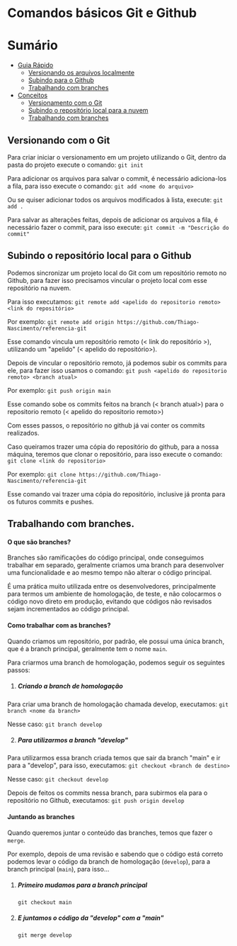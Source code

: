 # Comandos básicos Git e Github

Sumário
=================
<!--ts-->
  * [Guia Rápido](#guia-rapido)
      * [Versionando os arquivos localmente](#versionando-com-o-git)
      * [Subindo para o Github](#subindo-o-repositório-local-para-o-github)
      * [Trabalhando com branches](#trabalhando-com-branches)
   * [Conceitos](#conceitos)
      * [Versionamento com o Git](#versionando-com-o-git)
      * [Subindo o repositório local para a nuvem](#subindo-para-o-github)
      * [Trabalhando com branches](#trabalhando-com-branches)
<!--te-->

## Versionando com o Git 
Para criar iniciar o versionamento em um projeto utilizando o Git, dentro da pasta do projeto execute o comando:
`git init`

Para adicionar os arquivos para salvar o commit, é necessário adiciona-los a fila, para isso execute o comando:
`git add <nome do arquivo>`

Ou se quiser adicionar todos os arquivos modificados à lista, execute:
`git add .`

Para salvar as alterações feitas, depois de adicionar os arquivos a fila, é necessário fazer o commit, para isso execute:
`git commit -m "Descrição do commit"`

## Subindo o repositório local para o Github
Podemos sincronizar um projeto local do Git com um repositório remoto no Github, para fazer isso precisamos vincular o projeto local com esse repositório na nuvem.

Para isso executamos:
`git remote add <apelido do repositorio remoto> <link do repositório>`

Por exemplo:
`git remote add origin https://github.com/Thiago-Nascimento/referencia-git`

Esse comando vincula um repositório remoto (< link do repositório >), utilizando um "apelido" (< apelido do repositório>).

Depois de vincular o repositório remoto, já podemos subir os commits para ele, para fazer isso usamos o comando:
`git push <apelido do repositorio remoto> <branch atual>`

Por exemplo:
`git push origin main`

Esse comando sobe os commits feitos na branch (< branch atual>) para o repositorio remoto (< apelido do repositorio remoto>)

Com esses passos, o repositório no github já vai conter os commits realizados.

Caso queiramos trazer uma cópia do repositório do github, para a nossa máquina, teremos que clonar o repositório, para isso execute o comando:
`git clone <link do repositorio>`

Por exemplo:
`git clone https://github.com/Thiago-Nascimento/referencia-git`

Esse comando vai trazer uma cópia do repositório, inclusive já pronta para os futuros commits e pushes.

## Trabalhando com branches.

#### O que são branches?
Branches são ramificações do código principal, onde conseguimos trabalhar em separado, geralmente criamos uma branch para desenvolver uma funcionalidade e ao mesmo tempo não alterar o código principal.

É uma prática muito utilizada entre os desenvolvedores, principalmente para termos um ambiente de homologação, de teste, e não colocarmos o código novo direto em produção, evitando que códigos não revisados sejam incrementados ao código principal.

#### Como trabalhar com as branches?
Quando criamos um repositório, por padrão, ele possui uma única branch, que é a branch principal, geralmente tem o nome `main`.

Para criarmos uma branch de homologação, podemos seguir os seguintes passos:

1.  ##### Criando a branch de homologação
Para criar uma branch de homologação chamada develop, executamos:
`git branch <nome da branch>`

Nesse caso:
`git branch develop`

2.  ##### Para utilizarmos a branch "develop"
Para utilizarmos essa branch criada temos que sair da branch "main" e ir para a "develop", para isso, executamos:
`git checkout <branch de destino>`

Nesse caso:
`git checkout develop`  

Depois de feitos os commits nessa branch, para subirmos ela para o repositório no Github, executamos:
`git push origin develop`

#### Juntando as branches

Quando queremos juntar o conteúdo das branches, temos que fazer o `merge`.

Por exemplo, depois de uma revisão e sabendo que o código está correto podemos levar o código da branch de homologação (`develop`), para a branch principal (`main`), para isso...

1.  ##### Primeiro mudamos para a branch principal
	`git checkout main`

2.  ##### E juntamos o código da "develop" com a "main"
	`git merge develop`